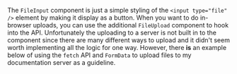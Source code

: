 The `FileInput` component is just a simple styling of the `<input type="file" />` element
by making it display as a button. When you want to do in-browser uploads, you can use the
additional `FileUpload` component to hook into the API. Unfortunately the uploading to
a server is not built in to the component since there are many different ways to upload
and it didn't seem worth implementing all the logic for one way. However, there **is**
an example below of using the `fetch` API and `FormData` to upload files to my documentation
server as a guideline.
